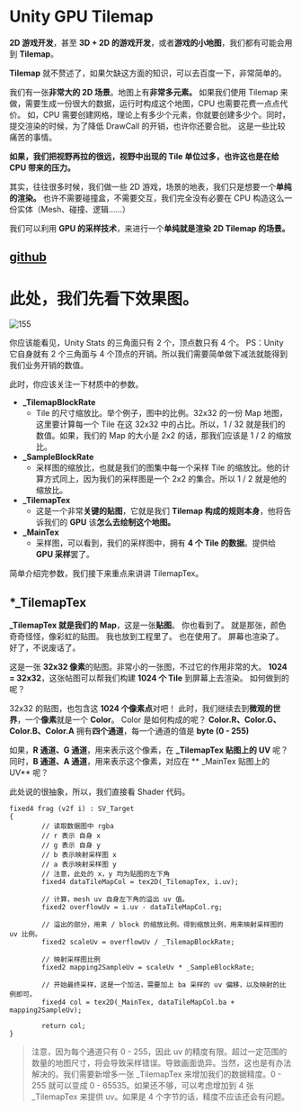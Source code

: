 # Unity GPU Tilemap

**2D 游戏开发**，甚至 **3D + 2D 的游戏开发**，或者**游戏的小地图**，我们都有可能会用到 **Tilemap**。

**Tilemap** 就不赘述了，如果欠缺这方面的知识，可以去百度一下，非常简单的。

我们有一张**非常大的 2D 场景**。地图上有**非常多元素。**
如果我们使用 Tilemap 来做，需要生成一份很大的数据，运行时构成这个地图，CPU 也需要花费一点点代价。
如，CPU 需要创建网格，理论上有多少个元素，你就要创建多少个。同时，提交渲染的时候，为了降低 DrawCall 的开销，也许你还要合批。
这是一些比较痛苦的事情。

**如果，我们把视野再拉的很远，视野中出现的 Tile 单位过多，也许这也是在给 CPU 带来的压力。**

其实，往往很多时候，我们做一些 2D 游戏，场景的地表，我们只是想要一个**单纯的渲染。**
也许不需要碰撞盒，不需要交互，我们完全没有必要在 CPU 构造这么一份实体（Mesh、碰撞、逻辑......）

我们可以利用 **GPU 的采样技术**，来进行一个**单纯就是渲染 2D Tilemap 的场景。**

## [github](https://github.com/wantdabo/goblin.gputilemap)

# 此处，我们先看下效果图。
![155]( http://www.bookshelf.link/usr/uploads/2023/01/3371562450.png)

你应该能看见，Unity Stats 的三角面只有 2 个，顶点数只有 4 个。
PS：Unity 它自身就有 2 个三角面与 4 个顶点的开销。所以我们需要简单做下减法就能得到我们业务开销的数值。

此时，你应该关注一下材质中的参数。

- **_TilemapBlockRate**
  - Tile 的尺寸缩放比。举个例子，图中的比例。32x32 的一份 Map 地图，这里要计算每一个 Tile 在这 32x32 中的占比。所以，1 / 32 就是我们的数值。如果，我们的 Map 的大小是 2x2 的话，那我们应该是 1 / 2 的缩放比。
- **_SampleBlockRate**
  - 采样图的缩放比，也就是我们的图集中每一个采样 Tile 的缩放比。他的计算方式同上，因为我们的采样图是一个 2x2 的集合。所以 1 / 2 就是他的缩放比。
- **_TilemapTex**
  - 这是一个非常**关键的贴图**，它就是我们 **Tilemap 构成的规则本身**，他将告诉我们的 **GPU** 该**怎么去绘制这个地图。**
- **_MainTex**
  - 采样图，可以看到，我们的采样图中，拥有 **4 个 Tile 的数据**。提供给 **GPU 采样**罢了。

简单介绍完参数，我们接下来重点来讲讲 TilemapTex。

## *_TilemapTex
**_TilemapTex  就是我们的 Map**，这是一张**贴图**。
你也看到了。
就是那张，颜色奇奇怪怪，像彩虹的贴图。
我也放到工程里了。
也在使用了。
屏幕也渲染了。
好了，不说废话了。

这是一张 **32x32 像素**的贴图。非常小的一张图，不过它的作用非常的大。
**1024 = 32x32**，这张帖图可以帮我们构建 **1024 个 Tile** 到屏幕上去渲染。
如何做到的呢？

32x32 的贴图，也包含这 **1024 个像素点**对吧！
此时，我们继续去到**微观的世界**，一个**像素**就是一个 **Color**。
Color 是如何构成的呢？
**Color.R、Color.G、Color.B、Color.A**
拥有**四个通道**，每一个通道的值是  **byte (0 - 255)**

如果，**R 通道、G 通道**，用来表示这个像素，在 **_TilemapTex  贴图上的 UV** 呢？
同时，**B 通道、A 通道**，用来表示这个像素，对应在 ** _MainTex 贴图上的 UV** 呢？

此处说的很抽象，所以，我们直接看 Shader 代码。
``` shader lab
fixed4 frag (v2f i) : SV_Target
{
		// 读取数据图中 rgba
		// r 表示 自身 x
		// g 表示 自身 y
		// b 表示映射采样图 x
		// a 表示映射采样图 y
		// 注意，此处的 x，y 均为贴图的左下角
		fixed4 dataTileMapCol = tex2D(_TilemapTex, i.uv);

		// 计算，mesh uv 自身左下角的溢出 uv 值。
		fixed2 overflowUv = i.uv - dataTileMapCol.rg;

		// 溢出的部分，用来 / block 的缩放比例。得到缩放比例，用来映射采样图的 uv 比例。
		fixed2 scaleUv = overflowUv / _TilemapBlockRate;

		// 映射采样图比例
		fixed2 mapping2SampleUv = scaleUv * _SampleBlockRate;

		// 开始最终采样，这是一个加法，需要加上 ba 采样的 uv 偏移，以及映射的比例即可。
		fixed4 col = tex2D(_MainTex, dataTileMapCol.ba + mapping2SampleUv);

		return col;
}
```

> 注意，因为每个通道只有 0 - 255，因此 uv 的精度有限。超过一定范围的数量的地图尺寸，将会导致采样错误。导致画面诡异。当然，这也是有办法解决的。我们需要新增多一张 _TilemapTex 来增加我们的数据精度。0 - 255 就可以变成 0 - 65535。如果还不够，可以考虑增加到 4 张 _TilemapTex 来提供 uv。如果是 4 个字节的话，精度不应该还会有问题。
